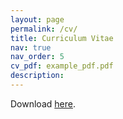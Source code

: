 ```yaml
---
layout: page
permalink: /cv/
title: Curriculum Vitae
nav: true
nav_order: 5
cv_pdf: example_pdf.pdf
description: 
---
```

Download <a href="/assets/pdf/CV.pdf">here</a>.